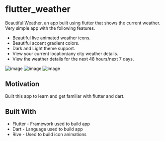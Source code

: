 # flutter_weather

Beautiful Weather, an app built using flutter that shows the current weather.
Very simple app with the following features.
- Beautiful live animated weather icons.
- Beautiful accent gradient colors.
- Dark and Light theme support.
- View your current location/any city weather details.
- View the weather details for the next 48 hours/next 7 days.

![image](https://user-images.githubusercontent.com/54151865/123304020-a48d0900-d548-11eb-8def-3e2e734830b2.png) ![image](https://user-images.githubusercontent.com/54151865/123304043-aa82ea00-d548-11eb-8678-3a5dc184e4a5.png) ![image](https://user-images.githubusercontent.com/54151865/123304062-ad7dda80-d548-11eb-8580-3895f5e2cd10.png) 


## Motivation
Built this app to learn and get familiar with flutter and dart.

## Built With
- Flutter - Framework used to build app
- Dart - Language used to build app
- Rive - Used to build icon animations
